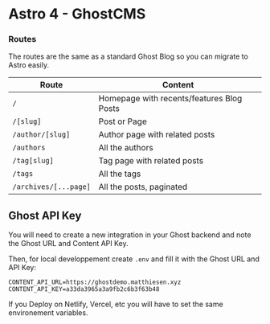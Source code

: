 # Astro 4 - GhostCMS

### Routes

The routes are the same as a standard Ghost Blog so you can migrate to Astro easily.

| Route                 | Content                                   |
| --------------------- | ----------------------------------------- |
| `/`                   | Homepage with recents/features Blog Posts |
| `/[slug]`             | Post or Page                              |
| `/author/[slug]`      | Author page with related posts            |
| `/authors`            | All the authors                           |
| `/tag[slug]`          | Tag page with related posts               |
| `/tags`               | All the tags                              |
| `/archives/[...page]` | All the posts, paginated                  |

## Ghost API Key

You will need to create a new integration in your Ghost backend and note the Ghost URL and Content API Key.

Then, for local developpement create `.env` and fill it with the Ghost URL and API Key:

```
CONTENT_API_URL=https://ghostdemo.matthiesen.xyz
CONTENT_API_KEY=a33da3965a3a9fb2c6b3f63b48
```

If you Deploy on Netlify, Vercel, etc you will have to set the same environement variables.
